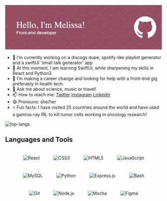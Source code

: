 <img src="https://github.com/misathemeb/misathemeb/blob/main/github-header-image.png?raw=true" alt="banner that says Hello, I'm Melissa! Front-end developer on a brick red background with white text">




- 🔭 I’m currently working on a discogs dupe, spotify-like playlist generator and a swiftUI 'small talk generator' app
- 🌱 At this moment, I am learning SwiftUI, while sharpening my skills in React and Python3
- 🤔 I’m making a career change and looking for help with a front-end gig preferably in health tech.
- 💬 Ask me about science, music or travel!
- 📫 How to reach me: [Twitter](https://twitter.com/misathemeb) [Instagram](https://www.instagram.com/misathemeb/) [Linkedin](https://www.linkedin.com/in/melissa-bridi-ba8103122/)
- 😄 Pronouns: she/her
- ⚡ Fun facts: I have visited 25 countries around the world and have used a gamma-ray IRL to kill tumor cells working in oncology research!

![top-langs](https://github-readme-stats.vercel.app/api/top-langs?username=misathemeb)

## Languages and Tools  
<div align="center">  
<img style="margin: 20px" src="https://profilinator.rishav.dev/skills-assets/react-original-wordmark.svg" alt="React" height="50" />  
<img style="margin: 20px" src="https://profilinator.rishav.dev/skills-assets/css3-original-wordmark.svg" alt="CSS3" height="50" />  
<img style="margin: 20px" src="https://profilinator.rishav.dev/skills-assets/html5-original-wordmark.svg" alt="HTML5" height="50" />  
<img style="margin: 20px" src="https://profilinator.rishav.dev/skills-assets/javascript-original.svg" alt="JavaScript" height="50" />  
<img style="margin: 20px" src="https://profilinator.rishav.dev/skills-assets/mysql-original-wordmark.svg" alt="MySQL" height="50" />  
<img style="margin: 20px" src="https://profilinator.rishav.dev/skills-assets/python-original.svg" alt="Python" height="50" />  
<img style="margin: 20px" src="https://profilinator.rishav.dev/skills-assets/express-original-wordmark.svg" alt="Express.js" height="50" />  
<img style="margin: 20px" src="https://profilinator.rishav.dev/skills-assets/gnu_bash-icon.svg" alt="Bash" height="50" />  
<img style="margin: 20px" src="https://profilinator.rishav.dev/skills-assets/git-scm-icon.svg" alt="Git" height="50" />  
<img style="margin: 20px" src="https://profilinator.rishav.dev/skills-assets/nodejs-original-wordmark.svg" alt="Node.js" height="50" />  
<img style="margin: 20px" src="https://profilinator.rishav.dev/skills-assets/mocha.png" alt="Mocha" height="50" />  
<img style="margin: 20px" src="https://profilinator.rishav.dev/skills-assets/figma-icon.svg" alt="Figma" height="50" />  
</div>  

